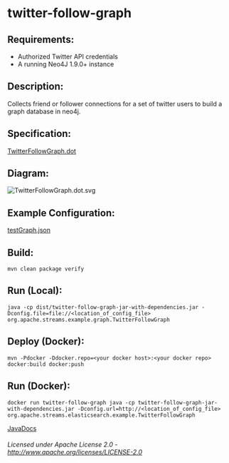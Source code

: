 twitter-follow-graph
==============================

Requirements:
-------------
 - Authorized Twitter API credentials
 - A running Neo4J 1.9.0+ instance

Description:
------------
Collects friend or follower connections for a set of twitter users to build a graph database in neo4j.

Specification:
-----------------

[TwitterFollowGraph.dot](TwitterFollowGraph.dot "TwitterFollowGraph.dot" )

Diagram:
-----------------

![TwitterFollowGraph.dot.svg](./TwitterFollowGraph.dot.svg)

Example Configuration:
----------------------

[testGraph.json](testGraph.json "testGraph.json" )

Build:
---------

    mvn clean package verify

Run (Local):
------------

    java -cp dist/twitter-follow-graph-jar-with-dependencies.jar -Dconfig.file=file://<location_of_config_file> org.apache.streams.example.graph.TwitterFollowGraph

Deploy (Docker):
----------------

    mvn -Pdocker -Ddocker.repo=<your docker host>:<your docker repo> docker:build docker:push

Run (Docker):
-------------

    docker run twitter-follow-graph java -cp twitter-follow-graph-jar-with-dependencies.jar -Dconfig.url=http://<location_of_config_file> org.apache.streams.elasticsearch.example.TwitterFollowGraph

[JavaDocs](apidocs/index.html "JavaDocs")

###### Licensed under Apache License 2.0 - http://www.apache.org/licenses/LICENSE-2.0
